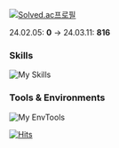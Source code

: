 [![Solved.ac프로필](http://mazassumnida.wtf/api/v2/generate_badge?boj=thinker99)](https://solved.ac/thinker99)

24.02.05: **0** -> 24.03.11: **816**




### Skills
![My Skills](https://skillicons.dev/icons?i=c,cpp,python,aws,bash)

### Tools & Environments
![My EnvTools](https://skillicons.dev/icons?i=clion,pycharm,vim,debian)


[![Hits](https://hits.seeyoufarm.com/api/count/incr/badge.svg?url=https%3A%2F%2Fgithub.com%2Fkitsune03k&count_bg=%23FF0000&title_bg=%23EEEEEE&icon=&icon_color=%23FFFFFF&title=hits&edge_flat=false)](https://hits.seeyoufarm.com)
